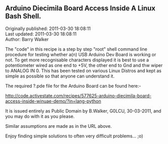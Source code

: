 ## Arduino Diecimila Board Access Inside A Linux Bash Shell.  
Originally published: 2011-03-30 18:08:11  
Last updated: 2011-03-30 18:08:11  
Author: Barry Walker  
  
The "code" in this recipe is a step by step "root" shell command line procedure for testing whether a(n) USB
Arduino Dev Board is working or not. To get more recognisable characters displayed it is best to use a
potentiometer wired as one end to +5V, the other end to Gnd and thw wiper to ANALOG IN 0.
This has been tested on various Linux Distros and kept as simple as possible so that anyone can understand it.

The required ?.pde file for the Arduino Board can be found here:-

http://code.activestate.com/recipes/577625-arduino-diecimila-board-access-inside-winuae-demo/?in=lang-python

It is issued entirely as Public Domain by B.Walker, G0LCU, 30-03-2011, and you may do with it as you please.

Similar assumptions are made as in the URL above.

Enjoy finding simple solutions to often very difficult problems... ;o)